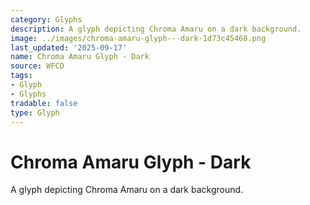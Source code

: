 ```yaml
---
category: Glyphs
description: A glyph depicting Chroma Amaru on a dark background.
image: ../images/chroma-amaru-glyph---dark-1d73c45468.png
last_updated: '2025-09-17'
name: Chroma Amaru Glyph - Dark
source: WFCD
tags:
- Glyph
- Glyphs
tradable: false
type: Glyph
---
```


# Chroma Amaru Glyph - Dark

A glyph depicting Chroma Amaru on a dark background.

